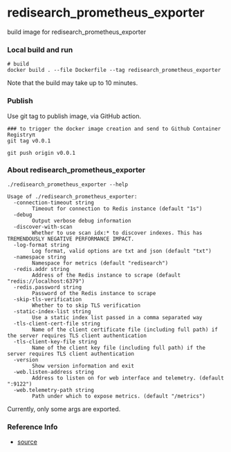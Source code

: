 # redisearch_prometheus_exporter
build image for redisearch_prometheus_exporter

### Local build and run
```shell
# build
docker build . --file Dockerfile --tag redisearch_prometheus_exporter 
```

Note that the build may take up to 10 minutes.

### Publish
Use git tag to publish image, via GitHub action. 
```shell
### to trigger the docker image creation and send to Github Container Registryπ
git tag v0.0.1

git push origin v0.0.1
```

### About redisearch_prometheus_exporter 
```text
./redisearch_prometheus_exporter --help

Usage of ./redisearch_prometheus_exporter:
  -connection-timeout string
    	Timeout for connection to Redis instance (default "1s")
  -debug
    	Output verbose debug information
  -discover-with-scan
    	Whether to use scan idx:* to discover indexes. This has TREMENDOUSLY NEGATIVE PERFORMANCE IMPACT.
  -log-format string
    	Log format, valid options are txt and json (default "txt")
  -namespace string
    	Namespace for metrics (default "redisearch")
  -redis.addr string
    	Address of the Redis instance to scrape (default "redis://localhost:6379")
  -redis.password string
    	Password of the Redis instance to scrape
  -skip-tls-verification
    	Whether to to skip TLS verification
  -static-index-list string
    	Use a static index list passed in a comma separated way
  -tls-client-cert-file string
    	Name of the client certificate file (including full path) if the server requires TLS client authentication
  -tls-client-key-file string
    	Name of the client key file (including full path) if the server requires TLS client authentication
  -version
    	Show version information and exit
  -web.listen-address string
    	Address to listen on for web interface and telemetry. (default ":9122")
  -web.telemetry-path string
    	Path under which to expose metrics. (default "/metrics")
```

Currently, only some args are exported.

### Reference Info
- [source](https://github.com/RediSearch/redisearch_prometheus_exporter)